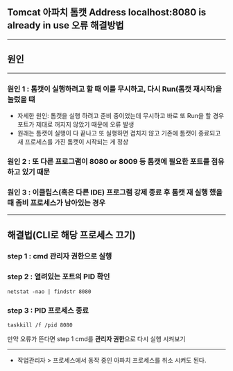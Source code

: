 ## Tomcat 아파치 톰캣 Address localhost:8080 is already in use 오류 해결방법

----

## 원인

----

### 원인 1 :  톰캣이 실행하려고 할 때 이를 무시하고, 다시 Run(톰캣 재시작)을 눌렀을 떄

- 자세한 원인: 톰캣을 실행 하려고 준비 중이었는데 무시하고 바로 또 Run을 할 경우 포트가 제대로 꺼지지 않았기 때문에 오류 발생
- 원래는 톰캣이 실행이 다 끝나고 또 실행하면 겹치지 않고 기존에 톰캣이 종료되고 새 프로세스를 가진 톰캣이 시작되는 게 정상

### 원인 2 :  또 다른 프로그램이 8080 or 8009 등 톰캣에 필요한 포트를 점유 하고 있기 때문

### 원인 3 : 이클립스(혹은 다른 IDE) 프로그램 강제 종료 후 톰캣 재 실행 했을 때 좀비 프로세스가 남아있는 경우

----

## 해결법(CLI로 해당 프로세스 끄기)

### step 1 : cmd 관리자 권한으로 실행

### step 2 : 열려있는 포트의 PID 확인

```
netstat -nao | findstr 8080 
```

### step 3 : PID 프로세스 종료

```taskkill /f /pid 8080
taskkill /f /pid 8080
```

만약 오류가 뜬다면 step 1 cmd를 **관리자 권한**으로 다시 실행 시켜보기



----

+ 작업관리자 > 프로세스에서 동작 중인 아파치 프로세스를 취소 시켜도 된다.




